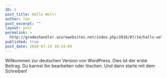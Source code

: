 ```yaml
---
ID: 1
post_title: Hallo Welt!
author: leo
post_excerpt: ""
layout: post
permalink: >
  http://gradeshandler.azurewebsites.net/index.php/2018/07/14/hallo-welt/
published: true
post_date: 2018-07-14 10:24:09
---
```

Willkommen zur deutschen Version von WordPress. Dies ist der erste Beitrag. Du kannst ihn bearbeiten oder löschen. Und dann starte mit dem Schreiben!